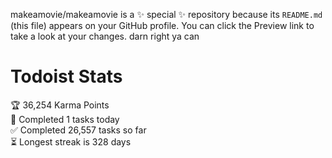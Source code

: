 makeamovie/makeamovie is a ✨ special ✨ repository because its `README.md` (this file) appears on your GitHub profile.
You can click the Preview link to take a look at your changes. darn right ya can

# Todoist Stats

<!-- TODO-IST:START -->
🏆  36,254 Karma Points           
🌸  Completed 1 tasks today           
✅  Completed 26,557 tasks so far           
⏳  Longest streak is 328 days
<!-- TODO-IST:END -->